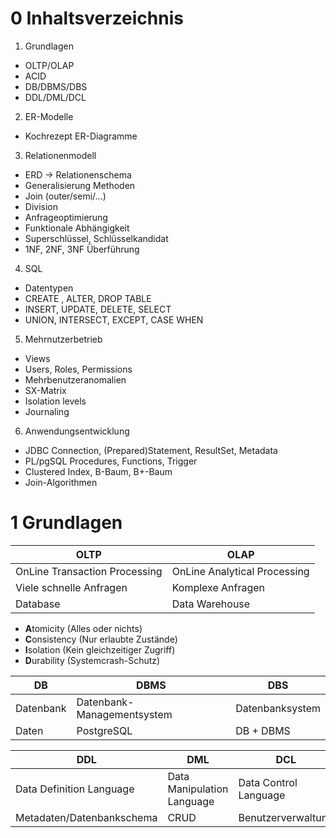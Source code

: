 # 0 Inhaltsverzeichnis

1. Grundlagen
- OLTP/OLAP
- ACID
- DB/DBMS/DBS
- DDL/DML/DCL
2. ER-Modelle
- Kochrezept ER-Diagramme
3. Relationenmodell
- ERD -> Relationenschema
- Generalisierung Methoden
- Join (outer/semi/...)
- Division
- Anfrageoptimierung
- Funktionale Abhängigkeit
- Superschlüssel, Schlüsselkandidat
- 1NF, 2NF, 3NF Überführung
4. SQL
- Datentypen
- CREATE , ALTER, DROP TABLE
- INSERT, UPDATE, DELETE, SELECT
- UNION, INTERSECT, EXCEPT, CASE WHEN
5. Mehrnutzerbetrieb
- Views
- Users, Roles, Permissions
- Mehrbenutzeranomalien
- SX-Matrix
- Isolation levels
- Journaling
6. Anwendungsentwicklung
- JDBC Connection, (Prepared)Statement, ResultSet, Metadata
- PL/pgSQL Procedures, Functions, Trigger
- Clustered Index, B-Baum, B+-Baum
- Join-Algorithmen

# 1 Grundlagen

| OLTP | OLAP |
| ---- | ---- |
| OnLine Transaction Processing | OnLine Analytical Processing |
| Viele schnelle Anfragen | Komplexe Anfragen |
| Database | Data Warehouse |

- **A**tomicity (Alles oder nichts)
- **C**onsistency (Nur erlaubte Zustände)
- **I**solation (Kein gleichzeitiger Zugriff)
- **D**urability (Systemcrash-Schutz)

| DB | DBMS | DBS |
| ---- | ---- | ---- |
| Datenbank | Datenbank-Managementsystem | Datenbanksystem |
| Daten | PostgreSQL | DB + DBMS |

| DDL | DML | DCL |
| ---- | ---- | ---- |
| Data Definition Language | Data Manipulation Language | Data Control Language |
| Metadaten/Datenbankschema | CRUD | Benutzerverwaltung |


